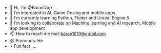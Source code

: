 - 👋 Hi, I’m @BaranDpp
- 👀 I’m interested in AI, Game Desing and mobile apps
- 🌱 I’m currently learning Python, Flutter and Unreal Engine 5
- 💞️ I’m looking to collaborate on Machine learning and AI research, Mobile app development
- 📫 How to reach me mail:baran1019@gmail.com 
- 😄 Pronouns: He
- ⚡ Fun fact: ...

<!---
BaranDpp/BaranDpp is a ✨ special ✨ repository because its `README.md` (this file) appears on your GitHub profile.
You can click the Preview link to take a look at your changes.
--->
